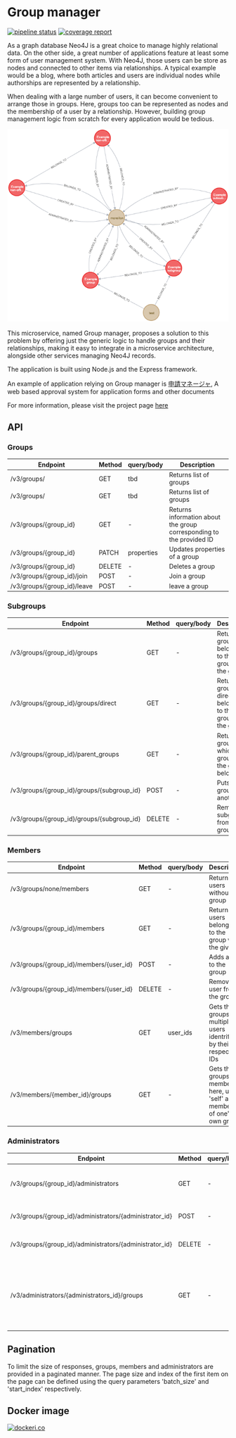 # Group manager

[![pipeline status](https://gitlab.com/moreillon_k8s/group-manager/group_manager_neo4j/badges/master/pipeline.svg)](https://gitlab.com/moreillon_k8s/group-manager/group_manager_neo4j)
[![coverage report](https://gitlab.com/moreillon_k8s/group-manager/group_manager_neo4j/badges/master/coverage.svg)](https://gitlab.com/moreillon_k8s/group-manager/group_manager_neo4j)

As a graph database Neo4J is a great choice to manage highly relational data. On the other side, a great number of applications feature at least some form of user management system. With Neo4J, those users can be store as nodes and connected to other items via relationships. A typical example would be a blog, where both articles and users are individual nodes while authorships are represented by a relationship.

When dealing with a large number of users, it can become convenient to arrange those in groups. Here, groups too can be represented as nodes and the membership of a user by a relationship. However, building group management logic from scratch for every application would be tedious.

![Example graph](docs/6149cfd89a075fff8259b929.png)

This microservice, named Group manager, proposes a solution to this problem by offering just the generic logic to handle groups and their relationships, making it easy to integrate in a microservice architecture, alongside other services managing Neo4J records.

The application is built using Node.js and the Express framework.

An example of application relying on Group manager is [申請マネージャ](https://github.com/jtekt/web-based-approval-system), A web based approval system for application forms and other documents

For more information, please visit the project page [here](https://articles.maximemoreillon.com/articles/398)

## API
### Groups
| Endpoint | Method | query/body | Description |
| --- | --- | --- | --- |
| /v3/groups/ | GET | tbd | Returns list of groups |
| /v3/groups/ | GET | tbd | Returns list of groups |
| /v3/groups/{group_id} | GET | - | Returns information about the group corresponding to the provided ID |
| /v3/groups/{group_id} | PATCH | properties | Updates properties of a group |
| /v3/groups/{group_id} | DELETE | - | Deletes a group |
| /v3/groups/{group_id}/join | POST | - | Join a group |
| /v3/groups/{group_id}/leave | POST | - | leave a group |

### Subgroups
| Endpoint | Method | query/body | Description |
| --- | --- | --- | --- |
| /v3/groups/{group_id}/groups | GET | - | Returns the groups belonging to the group with the given ID |
| /v3/groups/{group_id}/groups/direct | GET | - | Returns the groups directly belonging to the group with the given ID |
| /v3/groups/{group_id}/parent_groups | GET | - | Returns the groups to which the group with the given ID belongs |
| /v3/groups/{group_id}/groups/{subgroup_id} | POST | - | Puts a group into another |
| /v3/groups/{group_id}/groups/{subgroup_id} | DELETE | - | Removes a subgroup from a group |

### Members
| Endpoint | Method | query/body | Description |
| --- | --- | --- | --- |
| /v3/groups/none/members | GET | - | Returns users without a group |
| /v3/groups/{group_id}/members | GET | - | Returns the users belonging to the group with the given ID |
| /v3/groups/{group_id}/members/{user_id} | POST | - | Adds a user to the group |
| /v3/groups/{group_id}/members/{user_id} | DELETE | - | Removes a user from the group |
| /v3/members/groups | GET | user_ids | Gets the groups of multiple users identrified by their  respective IDs |
| /v3/members/{member_id}/groups | GET | - | Gets the groups of a member, here, use 'self' as member_id of one's own groups |

### Administrators
| Endpoint | Method | query/body | Description |
| --- | --- | --- | --- |
| /v3/groups/{group_id}/administrators | GET | - | Returns the administrators of the group with the given ID |
| /v3/groups/{group_id}/administrators/{administrator_id} | POST | - | Adds an administrator to the group |
| /v3/groups/{group_id}/administrators/{administrator_id} | DELETE | - | Removes an administrator from the group |
| /v3/administrators/{administrators_id}/groups | GET | - | Gets the groups administrated by a user, here, use 'self' as member_id of one's own groups |

## Pagination

To limit the size of responses, groups, members and administrators are provided in a paginated manner. The page size and index of the first item on the page can be defined using the query parameters 'batch_size' and 'start_index' respectively.

## Docker image
[![dockeri.co](https://dockeri.co/image/moreillon/group-manager)](https://hub.docker.com/r/moreillon/group-manager)